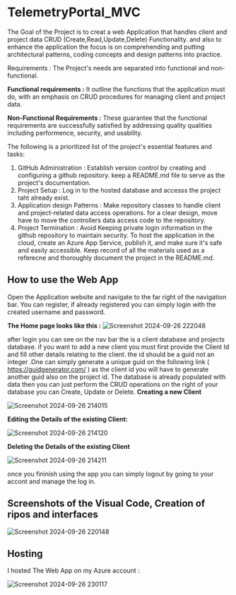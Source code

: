 # TelemetryPortal_MVC

The Goal of the Project is to creat a web Application that handles client and project data CRUD (Create,Read,Update,Delete) Functionality. and also to enhance the application the focus is on comprehending and putting architectural patterns, coding concepts and design patterns into practice.

Requirements : 
The Project's needs are separated into functional and non-functional.

**Functional requirements :**
It outline the functions that the application must do, with an emphasis on CRUD procedures for managing client and project data.

**Non-Functional Requirements :** These guarantee that the functional requirements are successfully satisfied by addressing quality qualities including performence, security, and usability.

The following is a prioritized list of the project's essential features and tasks:
1) GitHub Administration : Establish version control by creating and configuring a github repository. keep a README.md file to serve as the project's documentation.
2) Project Setup : Log in to the hosted database and accesss the project taht already exist.
3) Application design Patterns : Make repository classes to handle client and project-related data access operations. for a clear design, move have to move the controllers data access code to the repository.
4) Project Termination : Avoid Keeping private login information in the github repository to maintain security. To host the application in the cloud, create an Azure App Service, publish it, and make sure it's safe and easily accessible. Keep record of all the materials used as a referecne and thoroughly document the project in the README.md.

## How to use the Web App
Open the Application website and navigate to the far right of the navigation bar.
You can register, if already registered you can simply login with the created username and password.

**The Home page looks like this :**
![Screenshot 2024-09-26 222048](https://github.com/user-attachments/assets/19ce8842-7484-491c-a651-b836c031f5ae)

after login you can see on the nav bar the is a client database and projects database.
if you want to add a new client you must first provide the Client Id and fill other details relating to the client.
the id should be a guid not an integer .One can simply generate a unique guid on the following link ( https://guidgenerator.com/ )  as the client id you will have to generate another guid also on the project id. The database is already populated with data then you can just perform the CRUD operations on the right of your database
you can Create, Update or Delete.
**Creating a new Client**

![Screenshot 2024-09-26 214015](https://github.com/user-attachments/assets/16d1c29b-b046-4149-b7cd-5af9568f620a)

**Editing the Details of the existing Client:**

![Screenshot 2024-09-26 214120](https://github.com/user-attachments/assets/1c6e9e0b-8d2e-433e-8ec6-0fa9f3a3c871)

**Deleting the Details of the existing Client**

![Screenshot 2024-09-26 214211](https://github.com/user-attachments/assets/5b146246-5b5d-4774-8c49-136661d95e09)

once you fininish using the app you can simply logout by going to your accont and manage the log in.

## Screenshots of the Visual Code, Creation of ripos and interfaces
![Screenshot 2024-09-26 220148](https://github.com/user-attachments/assets/e9da074e-0ee0-4413-a59f-40553d0bb76c)

## Hosting
I hosted The Web App on my Azure account : 

![Screenshot 2024-09-26 230117](https://github.com/user-attachments/assets/d9c316b4-20cf-4b42-86ff-7cd855b3f04b)






